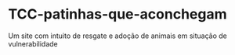 # TCC-patinhas-que-aconchegam
Um site com intuito de resgate e adoção de animais em situação de vulnerabilidade

